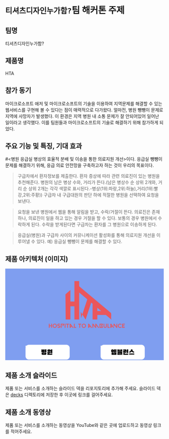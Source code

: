 # `티셔츠디자인누가함?`팀 해커톤 주제

## 팀명

티셔츠디자인누가함?

## 제품명

HTA

## 참가 동기

마이크로소프트 애저 및 마이크로소프트의 기술을 이용하여 지역문제를 해결할 수 있는 웹서비스를 구현해 볼 수 있다는 점이 매력적으로 다가왔다. 얼마전, 병원 뺑뺑이 문제로 지역에 사망자가 발생했다. 이 환경은 지역 병원 내 소통 문제가 잘 안되어있어 일어난 일이라고 생각했다. 이를 팀원들과 마이크로소프트의 기술로 해결하기 위해 참가하게 되었다.

## 주요 기능 및 특징, 기대 효과

#<병원 응급실 병상의 효율적 분배 및 이송을 통한 의료지원 개선>이다.
응급실 뺑뺑이 문제를 해결하기 위해, 응급 의료 안전망을 구축하고자 하는 것이 우리의 목표이다. 
> 구급차에서 환자정보를 제출한다. 환자 증상에 따라 관련 의료진이 있는 병원을 추천해준다.
> 병원의 남은 병상 수와, 거리가 뜬다.(남은 병상수 순 상위 2개와, 거리 순 상위 2개는 각각 색깔로 표시된다.-병상(1위:파랑,2위:하늘),거리(1위:빨강,2위:주황))
> 구급차 내 구급대원의 판단 하에 적절한 병원을 선택하여 요청을 보낸다.

> 요청을 보낸 병원에서 웹을 통해 알림을 받고, 수락/거절이 뜬다. 의료진은 존재하나, 의료진이 일을 하고 있는 경우 거절을 할 수 있다.
> 보통의 경우 병원에서 수락하게 된다.
> 수락을 받게된다면 구급차는 환자를 그 병원으로 이송하게 된다.

> 응급실(병원)과 구급차 사이의 커뮤니케이션 활성화를 통해 의료지원 개선을 이루어낼 수 있다. 
> 예) 응급실 뺑뺑이 문제를 해결할 수 있다.

## 제품 아키텍처 (이미지)

![Click](./images/MainIamge.png) 

## 제품 소개 슬라이드

제품 또는 서비스를 소개하는 슬라이드 덱을 리포지토리에 추가해 주세요. 슬라이드 덱은 [decks](./decks) 디렉토리에 저장한 후 이곳에 링크를 걸어주세요.

## 제품 소개 동영상

제품 또는 서비스를 소개하는 동영상을 YouTube와 같은 곳에 업로드하고 동영상 링크를 적어주세요.
